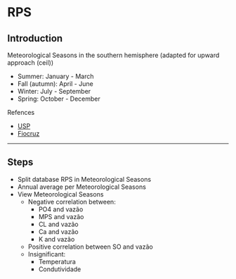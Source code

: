 # RPS

## Introduction 

Meteorological Seasons in the southern hemisphere (adapted for upward approach (ceil))
* Summer: January - March
* Fall (autumn): April - June
* Winter: July - September
* Spring: October - December

Refences
* [USP](https://www.iag.usp.br/astronomia/inicio-das-estacoes-do-ano)
* [Fiocruz](http://www.fiocruz.br/biosseguranca/Bis/infantil/estacoes-ano.htm#:~:text=Todo%20mundo%20j%C3%A1%20sabe%20que,do%20sol%2C%20dura%20um%20ano.)

---

## Steps
* Split database RPS in Meteorological Seasons
* Annual average per Meteorological Seasons
* View Meteorological Seasons
    * Negative correlation between: 
        * PO4 and vazão
        * MPS and vazão
        * CL and vazão
        * Ca and vazão
        * K and vazão
    * Positive correlation between SO and vazão
    * Insignificant:
        * Temperatura
        * Condutividade